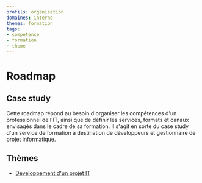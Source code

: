 ```yaml
---
profils: organisation
domaines: interne
themes: formation
tags:
- competence
- formation
- theme
---
```

# Roadmap

## Case study

Cette roadmap répond au besoin d'organiser les compétences d'un professionnel de l'IT, ainsi que de définir les services, formats et canaux envisagés dans le cadre de sa formation. Il s'agit en sorte du case study d'un service de formation à destination de développeurs et gestionnaire de projet informatique.

## Thèmes

- [Développement d'un projet IT](themes/developpement-dun-projet-it.md)
